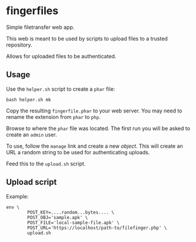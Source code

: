 # fingerfiles

Simple filetransfer web app.

This web is meant to be used by scripts to upload files to a
trusted repository.

Allows for uploaded files to be authenticated.

## Usage

Use the `helper.sh` script to create a `phar` file:

    bash helper.sh mk

Copy the resulting `fingerfile.phar` to your web server.  You may
need to rename the extension from `phar` to `php`.

Browse to where the `phar` file was located.  The first run you
will be asked to create an `admin` user.

To use, follow the `manage` link and create a new _object_.  This will
create an URL a random string to be used for authenticating uploads.

Feed this to the `upload.sh` script.

## Upload script

Example:

    env \
			POST_KEY=....random...bytes.... \
			POST_OBJ='sample.apk' \
			POST_FILE='local-sample-file.apk' \
			POST_URL='https://localhost/path-to/filefinger.php' \
			upload.sh


